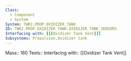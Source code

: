 ```yaml
---
Class:
  - Component
  - System
System: TWR2.PROP.OXIDIZER_TANK
ID: TWR2.PROP.OXIDIZER_TANK.OXIDIZER_TANK_SENSORS
Interfacing with: [[[Oxidizer Tank Vent]]]
Subsystems: Propulsion,Oxidizer tank
---
```


Mass:: 160
Tests:: 
Interfacing with:: [[Oxidizer Tank Vent]]
